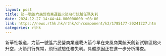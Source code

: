 ```yaml
---
layout: post
title: 箭一號遙六民營商業運載火箭飛行試驗任務失利
date: 2024-12-27 14:44:44.000000000 +08:00
link: https://news.rthk.hk/rthk/ch/component/k2/1785177-20241227.htm
categories: rthk
---
```


新華社報道，力箭一號遙六民營商業運載火箭今早在東風商業航天創新試驗區點火升空，火箭飛行異常，飛行試驗任務失利。具體原因正在進一步分析排查。
